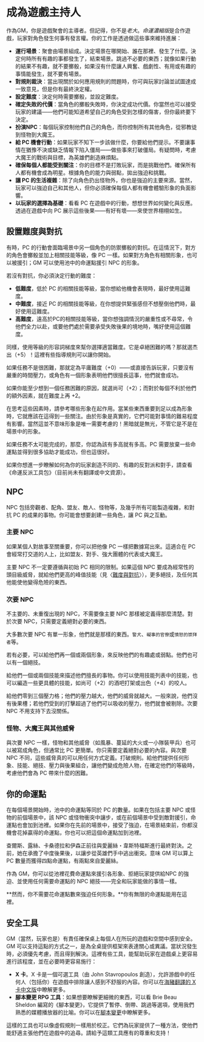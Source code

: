 # 成為遊戲主持人

作為GM，你是遊戲聚會的主導者。但記得，你不是*老大*。*命運濃縮版*是合作遊戲，玩家對角色發生何事有發言權。你的工作是透過做這些事來維持進展：

- **運行場景**：聚會由場景組成。決定場景在哪開始、誰在那裡、發生了什麼。決定何時所有有趣的事都發生了，結束場景。跳過不必要的東西；就像如果行動的結果不有趣，就不要擲骰，如果沒有什麼讓人興奮、戲劇性、有用或有趣的事情能發生，就不要有場景。
- **對規則裁決**：當出現關於如何應用規則的問題時，你可與玩家討論並試圖達成一致意見，但是你有最終決定權。
- **設定難度**：決定何時需要擲骰，並設定難度。
- **確定失敗的代價**：當角色的擲骰失敗時，你決定成功代價。你當然也可以接受玩家的建議——他們可能知道希望自己的角色受到怎樣的傷害，但你最終要下決定。
- **扮演NPC**：每個玩家控制他們自己的角色，而你控制所有其他角色，從邪教徒到怪物到大魔王。
- **給 PC 機會行動**：如果玩家不知下一步該做什麼，你要給他們提示。不要讓事情在猶豫不決或缺乏情報下陷入僵局——做些事來打破僵局。有疑問時，考慮大魔王的戰術與目標，為英雄們創造麻煩點。
- **確保每個人都能受到關注**：你的目標不是打敗玩家，而是挑戰他們。確保所有人都有機會成為明星。根據角色的能力與弱點，拋出強迫和挑戰。
- **讓 PC 的生活複雜**：除了向角色扔出怪物外，你也是強迫的主要來源。當然，玩家可以強迫自己和其他人，但你必須確保每個人都有機會體驗形象的負面影響。
- **以玩家的選擇為基礎**：看看 PC 在遊戲中的行動，想想世界如何變化與反應。透過在遊戲中向 PC 展示這些後果——有好有壞——來使世界栩栩如生。

## 設置難度與對抗

有時，PC 的行動會面臨場景中另一個角色的防禦擲骰的對抗。在這情況下，對方的角色會擲骰並加上相關技能等級，像 PC 一樣。如果對方角色有相關形象，也可以被援引；GM 可以使用池中的命運點援引 NPC 的形象。

若沒有對抗，你必須決定行動的難度：

- **低難度**，低於 PC 的相關技能等級，當你想給他機會表現時，最好使用這難度。
- **中難度**，接近 PC 的相關技能等級，在你想提供緊張感但不想壓倒他們時，最好使用這難度。
- **高難度**，遠高於PC的相關技能等級，當你想強調情況的嚴重性或不尋常，令他們全力以赴，或要他們處於需要承受失敗後果的境地時，嘴好使用這個難度。

同樣，使用等級的形容詞梯度來幫你選擇適當難度。它是卓絕困難的嗎？那就選杰出（+5）！這裡有些指導規則可以讓你開始。

如果任務不是很困難，那就定為平庸難度（+0）——或直接告訴玩家，只要沒有嚴重的時間壓力，或角色有一個形象表明他們很擅長這事，他們就會成功。

如果你能至少想到一個任務困難的原因，就選尚可（+2）；而對於每個不利於他們的額外因素，就在難度上再 +2。

在思考這些因素時，請參考哪些形象在起作用。當某些東西重要到足以成為形象時，它就應該在這得到一些關注。由於形象是真實的，它們可能對事情的難易程度有影響。當然這並不意味形象是唯一需要考慮的！黑暗就是無光，不管它是不是在場景中的形象。

如果任務不太可能完成的，那麼，你認為該有多高就有多高。PC 需要放棄一些命運點並得到很多協助才能成功，但也這很好。

如果你想進一步瞭解如何為你的玩家創造不同的、有趣的反對派和對手，請查看《命運反派工具包》（目前尚未有翻譯或中文資源）。

## NPC

NPC 包括旁觀者、配角、盟友、敵人、怪物等，及幾乎所有可能製造複雜，和對抗 PC 的成果的事物。你可能會想要創建一些角色，讓 PC 與之互動。

### 主要 NPC

如果某個人對故事至關重要，你可以把他像 PC 一樣把數據寫出來。這適合在 PC 會經常打交道的人上，比如盟友、對手、強大團體的代表或大魔王。

主要 NPC 不一定要遵循與初始 PC 相同的限制。如果這個 NPC 要成為經常性的頭目級威脅，就給他們更高的峰值技能（見〈[難度與對抗](taking-action-rolling-dice#%E9%9B%A3%E5%BA%A6%E8%88%87%E5%B0%8D%E6%8A%97)〉），更多絕技，及任何其他能使他變得危險的東西。

### 次要 NPC

不主要的、未重復出現的 NPC，不需要像主要 NPC 那樣被定義得那麼清楚。對於次要 NPC，只需要定義絕對必要的東西。

大多數次要 NPC 有單一形象，他們就是那樣的東西。`警犬`、`礙事的官僚`或`憤怒的崇拜者`等。

若有必要，可以給他們再一個或兩個形象，來反映他們的有趣處或弱點。他們也可以有一個絕技。

給他們一個或兩個技能來描述他們擅長的事物。你可以使用技能列表中的技能，也可以編造一些更具體的技能，如尚可（+2）的酒吧打架或出色（+4）的咬人。

給他們零到三個壓力格；他們的壓力越大，他們的威脅就越大。一般來說，他們沒有後果槽；若他們受到的打擊超過了他們可以吸收的壓力，他們就會被剔除。次要 NPC 不用支持下去沒關係。

### 怪物、大魔王與其他威脅

與次要 NPC 一樣，怪物和其他威脅（如風暴、蔓延的大火或一小隊裝甲兵）也可以被寫成角色，但通常比 PC 更簡單。你只需要定義絕對必要的內容。與次要 NPC 不同，這些威脅真的可以用任何方式定義。打破規則。給他們提供任何形象、技能、絕技、壓力與後果組合，讓他們變成危險人物，在確定他們的等級時，考慮他們會為 PC 帶來什麼的困難。

## 你的命運點

在每個場景開始時，池中的命運點等同於 PC 的數量。如果在包括主要 NPC 或怪物的前個場景中，該 NPC 或怪物衝突中讓步，或在前個場景中受到敵對援引，命運點也會加到池裡。如果你在先前的場景中，接受了強迫，在場景結束前，你都沒機會花掉贏得的命運點，你也可以把這個命運點加到池裡。

查爾斯、露絲、卡桑德拉和伊森正前往與愛麗絲・韋斯特福斯進行最終對決。之前，她在承擔了中度後果後，以讓步從英雄們手中逃出衝突。意味 GM 可以算上 PC 數量而獲得四點命運點，有兩點來自愛麗絲。

作為 GM，你可以從池裡花費命運點來援引各形象、拒絕玩家提供給NPC 的強迫、並使用任何需要命運點的 NPC 絕技——完全和玩家能做的事情一樣。

**然而，你不需要花命運點數來強迫任何形象。**你有無限的命運點能用在這裡。

## 安全工具

GM（當然，玩家也是）有責任確保桌上每個人在所玩的遊戲和空間中感到安全。GM 可以支持這點的方式之一，是為全桌提供框架來表達關心或異議。當狀況發生時，必須優先考慮，而且得到解決。這裡有些工具，能幫助玩家在遊戲桌上更容易進行該程度，並在必要時更容易施行：

- **X 卡**。X 卡是一個可選工具（由 John Stavropoulos 創造），允許游戲中的任何人（包括你）在遊戲中排除讓人感到不舒服的內容。你可以在[海豬翻譯的 X 卡中文版](https://docs.google.com/document/d/1w0lJuThtmem2ExlwNeQt05UZxHEAQFT81Mx31zlichQ/edit#heading=h.bjc0awbqqez5)中瞭解更多。
- **腳本變更 RPG 工具**：如果想要瞭解更細微的東西，可以看 Brie Beau Sheldon 編寫的《腳本變更》，它提供了暫停、倒帶、跳過等選項，使用我們熟悉的媒體播放器的比喻。你可以在[腳本變更](http://tinyurl.com/nphed7m)中瞭解更多。

這樣的工具也可以像虛假規則一樣用於校正。它們為玩家提供了一種方法，使他們能舒適主張他們在遊戲中的追尋。請給予這類工具應有的尊重和支持！
